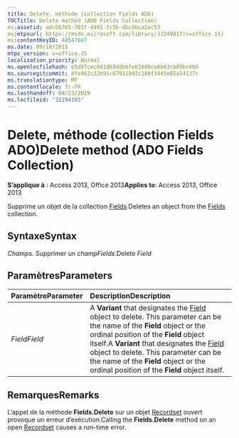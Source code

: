 ```yaml
---
title: Delete, méthode (collection Fields ADO)
TOCTitle: Delete method (ADO Fields Collection)
ms:assetid: adc66365-703f-4491-fc5b-dbc9bca2ac53
ms:mtpsurl: https://msdn.microsoft.com/library/JJ249817(v=office.15)
ms:contentKeyID: 48547047
ms.date: 09/18/2015
mtps_version: v=office.15
localization_priority: Normal
ms.openlocfilehash: e5d97cec041d69ddbbfe61600ca6b03cb09bc466
ms.sourcegitcommit: 8fe462c32b91c87911942c188f3445e85a54137c
ms.translationtype: MT
ms.contentlocale: fr-FR
ms.lasthandoff: 04/23/2019
ms.locfileid: "32294105"
---
```

# <a name="delete-method-ado-fields-collection"></a><span data-ttu-id="56cb3-102">Delete, méthode (collection Fields ADO)</span><span class="sxs-lookup"><span data-stu-id="56cb3-102">Delete method (ADO Fields Collection)</span></span>

<span data-ttu-id="56cb3-103">**S’applique à** : Access 2013, Office 2013</span><span class="sxs-lookup"><span data-stu-id="56cb3-103">**Applies to**: Access 2013, Office 2013</span></span>


<span data-ttu-id="56cb3-104">Supprime un objet de la collection [Fields](fields-collection-ado.md).</span><span class="sxs-lookup"><span data-stu-id="56cb3-104">Deletes an object from the [Fields](fields-collection-ado.md) collection.</span></span>

## <a name="syntax"></a><span data-ttu-id="56cb3-105">Syntaxe</span><span class="sxs-lookup"><span data-stu-id="56cb3-105">Syntax</span></span>

<span data-ttu-id="56cb3-106">*Champs*. Supprimer un *champ*</span><span class="sxs-lookup"><span data-stu-id="56cb3-106">*Fields*.Delete *Field*</span></span>

## <a name="parameters"></a><span data-ttu-id="56cb3-107">Paramètres</span><span class="sxs-lookup"><span data-stu-id="56cb3-107">Parameters</span></span>

|<span data-ttu-id="56cb3-108">Paramètre</span><span class="sxs-lookup"><span data-stu-id="56cb3-108">Parameter</span></span>|<span data-ttu-id="56cb3-109">Description</span><span class="sxs-lookup"><span data-stu-id="56cb3-109">Description</span></span>|
|:--------|:----------|
|<span data-ttu-id="56cb3-110">*Field*</span><span class="sxs-lookup"><span data-stu-id="56cb3-110">*Field*</span></span> |<span data-ttu-id="56cb3-p101">A **Variant** that designates the [Field](field-object-ado.md) object to delete. This parameter can be the name of the **Field** object or the ordinal position of the **Field** object itself.</span><span class="sxs-lookup"><span data-stu-id="56cb3-p101">A **Variant** that designates the [Field](field-object-ado.md) object to delete. This parameter can be the name of the **Field** object or the ordinal position of the **Field** object itself.</span></span>|

## <a name="remarks"></a><span data-ttu-id="56cb3-113">Remarques</span><span class="sxs-lookup"><span data-stu-id="56cb3-113">Remarks</span></span>

<span data-ttu-id="56cb3-114">L’appel de la méthode **Fields.Delete** sur un objet [Recordset](recordset-object-ado.md) ouvert provoque un erreur d’exécution.</span><span class="sxs-lookup"><span data-stu-id="56cb3-114">Calling the **Fields.Delete** method on an open [Recordset](recordset-object-ado.md) causes a run-time error.</span></span>

